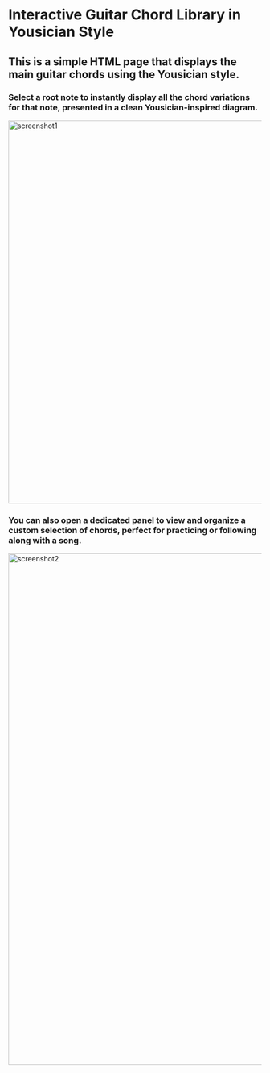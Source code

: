 # Interactive Guitar Chord Library in Yousician Style

## This is a simple HTML page that displays the main guitar chords using the Yousician style.

### Select a root note to instantly display all the chord variations for that note, presented in a clean Yousician-inspired diagram.

<img width="2208" height="761" alt="screenshot1" src="https://github.com/user-attachments/assets/bab96a9e-8348-4d59-b977-8bce0e21304d" />

### You can also open a dedicated panel to view and organize a custom selection of chords, perfect for practicing or following along with a song.

<img width="2378" height="1016" alt="screenshot2" src="https://github.com/user-attachments/assets/9b8c17ca-2c8d-4098-a232-6b2c31bec9cd" />
